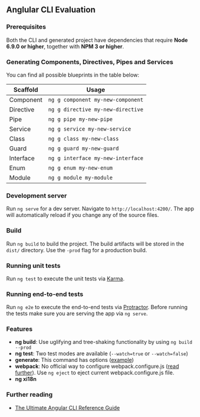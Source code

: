 ## Anglular CLI Evaluation

### Prerequisites
Both the CLI and generated project have dependencies that require **Node 6.9.0 or higher**, together
with **NPM 3 or higher**.

### Generating Components, Directives, Pipes and Services
You can find all possible blueprints in the table below:

Scaffold  | Usage
---       | ---
Component | `ng g component my-new-component`
Directive | `ng g directive my-new-directive`
Pipe      | `ng g pipe my-new-pipe`
Service   | `ng g service my-new-service`
Class     | `ng g class my-new-class`
Guard     | `ng g guard my-new-guard`
Interface | `ng g interface my-new-interface`
Enum      | `ng g enum my-new-enum`
Module    | `ng g module my-module`


### Development server
Run `ng serve` for a dev server. Navigate to `http://localhost:4200/`. The app will automatically reload if you change any of the source files.

### Build
Run `ng build` to build the project. The build artifacts will be stored in the `dist/` directory. Use the `-prod` flag for a production build.

### Running unit tests
Run `ng test` to execute the unit tests via [Karma](https://karma-runner.github.io).

### Running end-to-end tests
Run `ng e2e` to execute the end-to-end tests via [Protractor](http://www.protractortest.org/).
Before running the tests make sure you are serving the app via `ng serve`.

### Features
* **ng build**: Use uglifying and tree-shaking functionality by using `ng build --prod`
* **ng test**: Two test modes are available (`--watch=true` or `--watch=false`)
* **generate**: This command has options ([example](https://github.com/angular/angular-cli/wiki/generate-component))
* **webpack**: No official way to configure webpack.configure.js ([read further](http://stackoverflow.com/questions/39187556/angular-cli-where-is-webpack-config-js-file-new-2017-feb-ng-eject?rq=1)). Use `ng eject` to eject current webpack.configure.js file.
* **ng xi18n**

### Further reading
* [The Ultimate Angular CLI Reference Guide](https://www.sitepoint.com/ultimate-angular-cli-reference)
